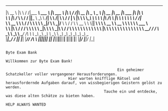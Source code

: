  ________      ___    ___ _________  _______           _______      ___    ___ ________  _____ ______           ________  ________  ________   ___  __       
|\   __  \    |\  \  /  /|\___   ___\\  ___ \         |\  ___ \    |\  \  /  /|\   __  \|\   _ \  _   \        |\   __  \|\   __  \|\   ___  \|\  \|\  \     
\ \  \|\ /_   \ \  \/  / ||___ \  \_\ \   __/|        \ \   __/|   \ \  \/  / | \  \|\  \ \  \\\__\ \  \       \ \  \|\ /\ \  \|\  \ \  \\ \  \ \  \/  /|_   
 \ \   __  \   \ \    / /     \ \  \ \ \  \_|/__       \ \  \_|/__  \ \    / / \ \   __  \ \  \\|__| \  \       \ \   __  \ \   __  \ \  \\ \  \ \   ___  \  
  \ \  \|\  \   \/  /  /       \ \  \ \ \  \_|\ \       \ \  \_|\ \  /     \/   \ \  \ \  \ \  \    \ \  \       \ \  \|\  \ \  \ \  \ \  \\ \  \ \  \\ \  \ 
   \ \_______\__/  / /          \ \__\ \ \_______\       \ \_______\/  /\   \    \ \__\ \__\ \__\    \ \__\       \ \_______\ \__\ \__\ \__\\ \__\ \__\\ \__\
    \|_______|\___/ /            \|__|  \|_______|        \|_______/__/ /\ __\    \|__|\|__|\|__|     \|__|        \|_______|\|__|\|__|\|__| \|__|\|__| \|__|
             \|___|/                                               |__|/ \|__|                                                                               
                                                                                                                                                             
                                                                         Byte Exam Bank
                                                                  Willkommen zur Byte Exam Bank!

                                                      Ein geheimer Schatzkeller voller vergangener Herausforderungen. 
                                Hier warten knifflige Rätsel und herausfordernde Aufgaben darauf, von wissbegierigen Geistern gelöst zu werden. 
                                                Tauche ein und entdecke, was diese alten Schätze zu bieten haben. 
                                                                       HELP ALWAYS WANTED
